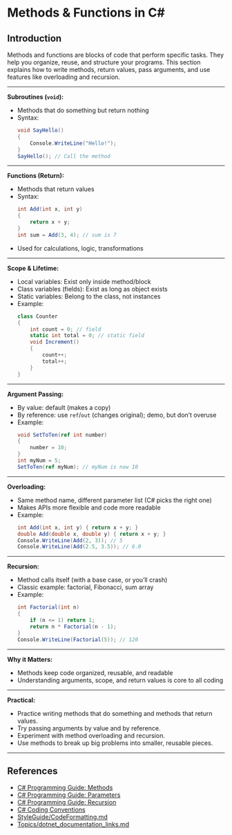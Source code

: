 # Methods & Functions in C#

## Introduction

Methods and functions are blocks of code that perform specific tasks. They help you organize, reuse, and structure your programs. This section explains how to write methods, return values, pass arguments, and use features like overloading and recursion.

---

**Subroutines (`void`):**
- Methods that do something but return nothing
- Syntax:
  ```csharp
  void SayHello()
  {
      Console.WriteLine("Hello!");
  }
  SayHello(); // Call the method
  ```

---

**Functions (Return):**
- Methods that return values
- Syntax:
  ```csharp
  int Add(int x, int y)
  {
      return x + y;
  }
  int sum = Add(3, 4); // sum is 7
  ```
- Used for calculations, logic, transformations

---

**Scope & Lifetime:**
- Local variables: Exist only inside method/block
- Class variables (fields): Exist as long as object exists
- Static variables: Belong to the class, not instances
- Example:
  ```csharp
  class Counter
  {
      int count = 0; // field
      static int total = 0; // static field
      void Increment()
      {
          count++;
          total++;
      }
  }
  ```

---

**Argument Passing:**
- By value: default (makes a copy)
- By reference: use `ref`/`out` (changes original); demo, but don’t overuse
- Example:
  ```csharp
  void SetToTen(ref int number)
  {
      number = 10;
  }
  int myNum = 5;
  SetToTen(ref myNum); // myNum is now 10
  ```

---

**Overloading:**
- Same method name, different parameter list (C# picks the right one)
- Makes APIs more flexible and code more readable
- Example:
  ```csharp
  int Add(int x, int y) { return x + y; }
  double Add(double x, double y) { return x + y; }
  Console.WriteLine(Add(2, 3)); // 5
  Console.WriteLine(Add(2.5, 3.5)); // 6.0
  ```

---

**Recursion:**
- Method calls itself (with a base case, or you’ll crash)
- Classic example: factorial, Fibonacci, sum array
- Example:
  ```csharp
  int Factorial(int n)
  {
      if (n <= 1) return 1;
      return n * Factorial(n - 1);
  }
  Console.WriteLine(Factorial(5)); // 120
  ```

---

**Why it Matters:**
- Methods keep code organized, reusable, and readable
- Understanding arguments, scope, and return values is core to all coding

---

**Practical:**
- Practice writing methods that do something and methods that return values.
- Try passing arguments by value and by reference.
- Experiment with method overloading and recursion.
- Use methods to break up big problems into smaller, reusable pieces.

---

## References
- [C# Programming Guide: Methods](https://learn.microsoft.com/en-us/dotnet/csharp/programming-guide/classes-and-structs/methods/)
- [C# Programming Guide: Parameters](https://learn.microsoft.com/en-us/dotnet/csharp/programming-guide/classes-and-structs/methods/#parameters)
- [C# Programming Guide: Recursion](https://learn.microsoft.com/en-us/dotnet/csharp/programming-guide/statements-expressions-operators/recursion)
- [C# Coding Conventions](https://learn.microsoft.com/en-us/dotnet/csharp/programming-guide/inside-a-program/coding-conventions)
- [StyleGuide/CodeFormatting.md](../StyleGuide/CodeFormatting.md)
- [Topics/dotnet_documentation_links.md](dotnet_documentation_links.md)

